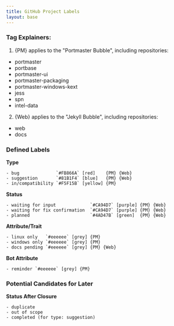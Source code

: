 ```yaml
---
title: GitHub Project Labels
layout: base
---
```


### Tag Explainers:

1. {PM} applies to the "Portmaster Bubble", including repositories:
  - portmaster
  - portbase
  - portmaster-ui
  - portmaster-packaging
  - portmaster-windows-kext
  - jess
  - spn
  - intel-data

2. {Web} applies to the "Jekyll Bubble", including repositories:
  - web
  - docs

### Defined Labels

**Type**
```
- bug              `#FB866A` [red]    {PM} {Web}
- suggestion       `#81B1F4` [blue]   {PM} {Web}
- in/compatibility `#F5F15B` [yellow] {PM}
```

**Status**
```
- waiting for input             `#CA94D7` [purple] {PM} {Web}
- waiting for fix confirmation  `#CA94D7` [purple] {PM} {Web}
- planned                       `#4AD47B` [green]  {PM} {Web}
```

**Attribute/Trait**
```
- linux only   `#eeeeee` [grey] {PM}
- windows only `#eeeeee` [grey] {PM}
- docs pending `#eeeeee` [grey] {PM} {Web}
```

**Bot Attribute**
```
- reminder `#eeeeee` [grey] {PM}
```

### Potential Candidates for Later

**Status After Closure**
```
- duplicate
- out of scope
- completed (for type: suggestion)
```
